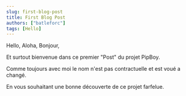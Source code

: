 ```yaml
---
slug: first-blog-post
title: First Blog Post
authors: ["batleforc"]
tags: [Hello]
---
```


Hello, Aloha, Bonjour,

Et surtout bienvenue dans ce premier "Post" du projet PipBoy.

Comme toujours avec moi le nom n'est pas contractuelle et est voué a changé.

En vous souhaitant une bonne découverte de ce projet farfelue. 
